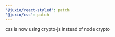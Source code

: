 ```yaml
---
'@juxio/react-styled': patch
'@juxio/css': patch
---
```


css is now using crypto-js instead of node crypto
